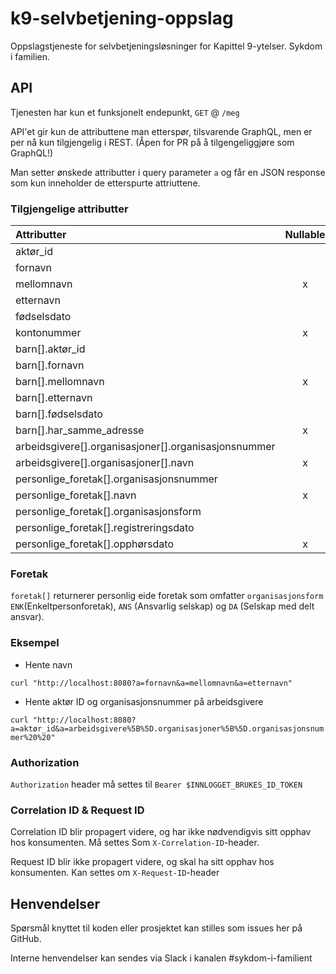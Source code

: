 # k9-selvbetjening-oppslag
Oppslagstjeneste for selvbetjeningsløsninger for Kapittel 9-ytelser. Sykdom i familien.

## API
Tjenesten har kun et funksjonelt endepunkt, `GET` @ `/meg`

API'et gir kun de attributtene man etterspør, tilsvarende GraphQL, men er per nå kun tilgjengelig i REST. (Åpen for PR på å tilgengeliggjøre som GraphQL!)

Man setter ønskede attributter i query parameter `a` og får en JSON response som kun inneholder de etterspurte attriuttene.

### Tilgjengelige attributter

| Attributter                                                           | Nullable  |
|:----------------------------------------------------------------------|:---------:|
| aktør_id                                                              |           |
| fornavn                                                               |           |
| mellomnavn                                                            | x         |
| etternavn                                                             |           |
| fødselsdato                                                           |           |
| kontonummer                                                           | x         |
| barn[].aktør_id                                                       |           |
| barn[].fornavn                                                        |           |
| barn[].mellomnavn                                                     | x         |
| barn[].etternavn                                                      |           |
| barn[].fødselsdato                                                    |           |
| barn[].har_samme_adresse                                              | x         |
| arbeidsgivere[].organisasjoner[].organisasjonsnummer                  |           |
| arbeidsgivere[].organisasjoner[].navn                                 | x         |
| personlige_foretak[].organisasjonsnummer                              |           |
| personlige_foretak[].navn                                             | x         |
| personlige_foretak[].organisasjonsform                                |           |
| personlige_foretak[].registreringsdato                                |           |
| personlige_foretak[].opphørsdato                                      | x         |

### Foretak
`foretak[]` returnerer personlig eide foretak som omfatter `organisasjonsform` `ENK`(Enkeltpersonforetak),  `ANS` (Ansvarlig selskap)  og `DA` (Selskap med delt ansvar).

### Eksempel

- Hente navn

`curl "http://localhost:8080?a=fornavn&a=mellomnavn&a=etternavn"`

- Hente aktør ID og organisasjonsnummer på arbeidsgivere

`curl "http://localhost:8080?a=aktør_id&a=arbeidsgivere%5B%5D.organisasjoner%5B%5D.organisasjonsnummer%20%20"`


### Authorization
`Authorization` header må settes til `Bearer $INNLOGGET_BRUKES_ID_TOKEN` 

### Correlation ID & Request ID
Correlation ID blir propagert videre, og har ikke nødvendigvis sitt opphav hos konsumenten. Må settes Som `X-Correlation-ID`-header.

Request ID blir ikke propagert videre, og skal ha sitt opphav hos konsumenten. Kan settes om `X-Request-ID`-header

## Henvendelser
Spørsmål knyttet til koden eller prosjektet kan stilles som issues her på GitHub.

Interne henvendelser kan sendes via Slack i kanalen #sykdom-i-familient
